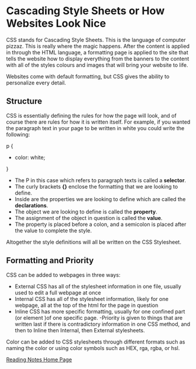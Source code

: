 # Cascading Style Sheets or How Websites Look Nice

CSS stands for Cascading Style Sheets. This is the language of computer pizzaz. This is really where the magic happens. After the content is applied in through the HTML language, a formatting page is applied to the site that tells the website how to display everything from the banners to the content with all of the styles colours and images that will bring your website to life.

Websites come with default formatting, but CSS gives the ability to personalize every detail. 

## Structure

CSS is essentially defining the rules for how the page will look, and of course there are rules for how it is written itself. For example, if you wanted the paragraph text in your page to be written in white you could write the following:

p {
   - color: white;

}

- The P in this case which refers to paragraph texts is called a **selector**.
- The curly brackets **{}** enclose the formatting that we are looking to define.
 - Inside are the properties we are looking to define which are called the **declarations**.
 - The object we are looking to define is called the **property**.
 - The assignment of the object in question is called the **value**. 
 - The property is placed before a colon, and a semicolon is placed after the value to complete the style.

 Altogether the style definitions will all be written on the CSS Stylesheet.


 ## Formatting and Priority
 
 CSS can be added to webpages in three ways:
 - External CSS has all of the stylesheet information in one file, usually used to edit a full webpage at once
 - Internal CSS has all of the stylesheet information, likely for one webpage, all at the top of the html for the page in question
 - Inline CSS has more specific formatting, usually for one confined part (or element )of one specific page. 
 -Priority is given to things that are written last if there is contradictory information in one CSS method, and then to Inline then Internal, then External stylesheets. 

 Color can be added to CSS stylesheets through different formats such as naming the color or using color symbols such as HEX, rga, rgba, or hsl.  


[Reading Notes Home Page](README.md)